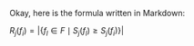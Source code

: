 Okay, here is the formula written in Markdown:

$R_j(f_i) = |\{f_l \in F \mid S_j(f_l) \ge S_j(f_i)\}|$